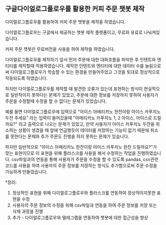 구글다이얼로그플로우를 활용한 커피 주문 챗봇 제작
--------------------------------------------------------------------



다이얼로그플로우를 활용하여 커피 주문 챗봇을 제작을 하였습니다.

다이얼로그플로우는 구글에서 제공하는 챗봇 제작 플랫폼이고, 무료와 유료로 나눠져있습니다.

커피 주문 챗봇은 무료버전을 사용을 하여 제작을 하였습니다.

다이얼로그플로우를 제작하기 앞서 먼저 주문에 대한 대화흐름을 파악한 후 인텐트와 엔티티를 제작할때 적용하였습니다. 제작한 인텐트와 엔티티에 대한 데이터 수를 늘림으로써 다이얼로그플로우가 학습할 수 있는 환경을 만들어주었고 그것을 토대로 정상적으로 작동되도록 하였습니다.

하지만 다이얼로그플로우를 제작할 때 발견한 오류가 있는데 표현하는 방식이 현실적으로 일반적이지 못하다는 문제가 있었고, 주문에 대한 정보를 저장하지 못하여 사용자가 주문을 수정할때 수정을 할 수 없다는 문제가 있었습니다.

예를 들면 다이얼로그플로우에 입력으로 "아이스 아메리카노 한잔이랑 아이스 카푸치노 두잔 주세요" 라는 입력이 들어갔을때 "아메리카노 카푸치노 1, 2 아이스, 아이스로   드릴까요?" 라고 출력으로 나오는 문제가 있었고, 만약 사용자가 아이스 카푸치노 두잔을 취소하는 상황이 생겼을 때 앞에 언급했듯이 데이터를 저장하는 기능이 없기 때문에 취소를 못한다는 문제와 추가 주문도 진행을 하지 못하는 문제가 있습니다.

  하지만 일반적으로 "아이스 아메리카노 한잔이랑 아이스 카푸치노 한잔 드릴까요?"가 맞는 표현이므로 이 표현을 위해 플라스크를 사용을 해서 수정하는 작업을 진행하였습니다. csv파일과의 연동을 통해 사용자가 주문을 수정을 할 수 있도록 pandas, csv관련 코드를 사용을 하여 사용자의 주문 정보를 저장하는 방식도 추가함으로써 주문 수정을 가능하게 만들었습니다. 


*정리:
1. 정상적인 표현을 위해 다이얼로그플로우와 플라스크를 연동하여 정상적이지못한 표현을 수정
2. 사용자의 주문 정보의 수정을 위해 csv파일과 연동을 하여 주문 정보를 저장 또는 삭제 과정을 진행
3. 추가 - 다이얼로그플로우와 텔레그램을 연동하여 챗봇에 대한 접근성을 향상
